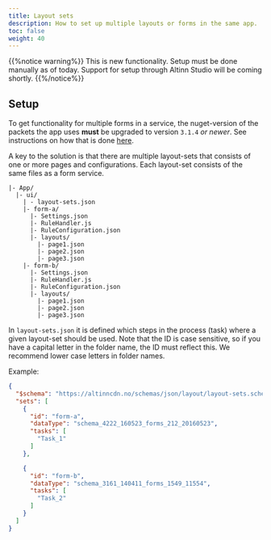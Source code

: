 ```yaml
---
title: Layout sets
description: How to set up multiple layouts or forms in the same app.
toc: false
weight: 40
---
```


{{%notice warning%}}
This is new functionality. Setup must be done manually as of today. Support for setup through Altinn Studio will be coming shortly.
{{%/notice%}}

## Setup

To get functionality for multiple forms in a service, the nuget-version of the packets the app uses **must** be upgraded
to version `3.1.4` _or newer_.
See instructions on how that is done [here](../../../../maintainance/dependencies).

A key to the solution is that there are multiple layout-sets that consists of one or more pages and configurations. Each
layout-set consists of the same files as a form service.

```
|- App/
  |- ui/
    | - layout-sets.json
    |- form-a/
      |- Settings.json
      |- RuleHandler.js
      |- RuleConfiguration.json
      |- layouts/
        |- page1.json
        |- page2.json
        |- page3.json
    |- form-b/
      |- Settings.json
      |- RuleHandler.js
      |- RuleConfiguration.json
      |- layouts/
        |- page1.json
        |- page2.json
        |- page3.json  
```


In `layout-sets.json` it is defined which steps in the process (task) where a given layout-set should be used.
Note that the ID is case sensitive, so if you have a capital letter in the folder name, the ID must reflect this. We recommend lower case letters in folder names.

Example:

```json
{
  "$schema": "https://altinncdn.no/schemas/json/layout/layout-sets.schema.v1.json",
  "sets": [
    {
      "id": "form-a",
      "dataType": "schema_4222_160523_forms_212_20160523",
      "tasks": [
        "Task_1"
      ]
    },

    {
      "id": "form-b",
      "dataType": "schema_3161_140411_forms_1549_11554",
      "tasks": [
        "Task_2"
      ]
    }
  ]
}
```
